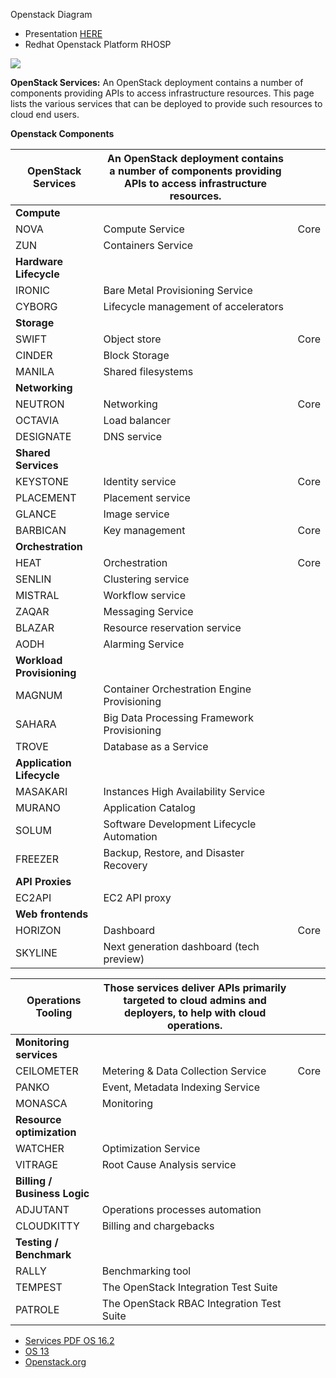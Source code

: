 Openstack Diagram
- Presentation [HERE](https://slideplayer.com/slide/16571787/)
- Redhat Openstack Platform RHOSP

![](https://docs.openstack.org/arch-design/_images/osog_0001.png)




**OpenStack Services:** 
An OpenStack deployment contains a number of components providing APIs to access infrastructure resources. This page lists the various services that can be deployed to provide such resources to cloud end users.

**Openstack Components**

|**OpenStack Services**| An OpenStack deployment contains a number of components providing APIs to access infrastructure resources.||
|---|---|---|
|**Compute**| ||
|NOVA| Compute Service |Core|
|ZUN|Containers Service|
|**Hardware Lifecycle**|
|IRONIC| Bare Metal Provisioning Service|
|CYBORG| Lifecycle management of accelerators|
|**Storage**|
|SWIFT|Object store|Core|
|CINDER|Block Storage|
|MANILA|Shared filesystems|
|**Networking**|
|NEUTRON|Networking|Core|
|OCTAVIA|Load balancer
|DESIGNATE|DNS service
|**Shared Services**
|KEYSTONE|Identity service|Core|
|PLACEMENT|Placement service
|GLANCE|Image service
|BARBICAN|Key management|Core|
|**Orchestration**
|HEAT|Orchestration|Core|
|SENLIN|Clustering service
|MISTRAL|Workflow service
|ZAQAR|Messaging Service
|BLAZAR|Resource reservation service
|AODH|Alarming Service
|**Workload Provisioning**|
|MAGNUM|Container Orchestration Engine Provisioning
|SAHARA|Big Data Processing Framework Provisioning
|TROVE|Database as a Service|
|**Application Lifecycle**|
|MASAKARI|Instances High Availability Service
|MURANO|Application Catalog
|SOLUM|Software Development Lifecycle Automation
|FREEZER|Backup, Restore, and Disaster Recovery
|**API Proxies**|
|EC2API|EC2 API proxy|
|**Web frontends**|
|HORIZON|Dashboard|Core|
|SKYLINE|Next generation dashboard (tech preview)|


|**Operations Tooling**|Those services deliver APIs primarily targeted to cloud admins and deployers, to help with cloud operations.||
|---|---| --- |
|**Monitoring services**|||
|CEILOMETER|Metering & Data Collection Service|Core|
|PANKO|Event, Metadata Indexing Service
|MONASCA|Monitoring
|**Resource optimization**|
|WATCHER|Optimization Service
|VITRAGE|Root Cause Analysis service
|**Billing / Business Logic**|
|ADJUTANT|Operations processes automation
|CLOUDKITTY|Billing and chargebacks
|**Testing / Benchmark**|
|RALLY|Benchmarking tool
|TEMPEST|The OpenStack Integration Test Suite
|PATROLE|The OpenStack RBAC Integration Test Suite

- [Services PDF OS 16.2](https://access.redhat.com/documentation/en-us/red_hat_openstack_platform/16.2/pdf/product_guide/red_hat_openstack_platform-16.2-product_guide-en-us.pdf)
- [OS 13](https://access.redhat.com/documentation/en-us/red_hat_openstack_platform/13/pdf/product_guide/red_hat_openstack_platform-13-product_guide-en-us.pdf)
- [Openstack.org](https://www.openstack.org/software/project-navigator/openstack-components#openstack-services)
